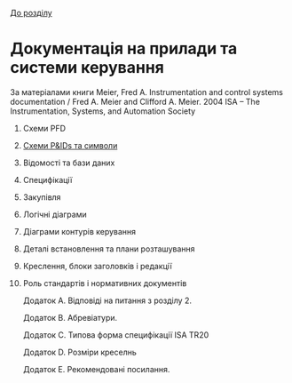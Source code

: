 [До розділу](../README.md)

# Документація на прилади та системи керування

За матеріалами книги Meier, Fred A. Instrumentation and control systems documentation / Fred A. Meier and Clifford A. Meier. 2004 ISA – The Instrumentation, Systems, and Automation Society

1. Схеми PFD

2. [Схеми P&IDs та символи](2.md)

3. Відомості та бази даних

4. Специфікації

5. Закупівля

6. Логічні діаграми

7. Діаграми контурів керування

8. Деталі встановлення та плани розташування

9. Креслення, блоки заголовків і редакції

10. Роль стандартів і нормативних документів

    Додаток A. Відповіді на питання з розділу 2.

    Додаток B. Абревіатури.

    Додаток C. Типова форма специфікації ISA TR20

    Додаток D. Розміри креселнь 

    Додаток E. Рекомендовані посилання.

    